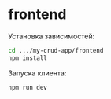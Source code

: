 # frontend

Установка зависимостей:
```sh
cd .../my-crud-app/frontend
npm install
```

Запуска клиента:
```sh
npm run dev
```